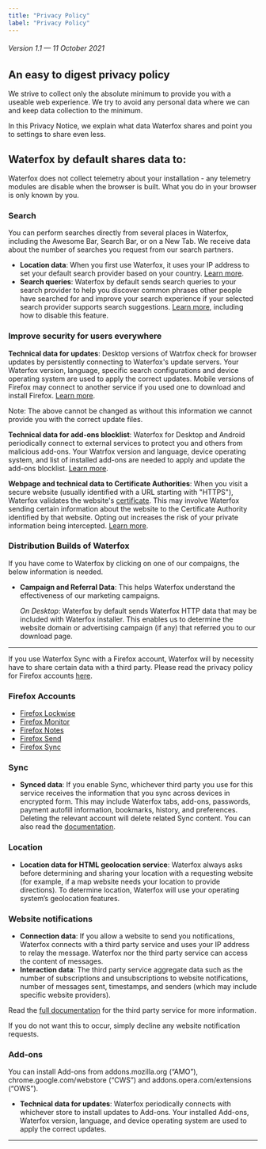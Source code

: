 ```yaml
---
title: "Privacy Policy"
label: "Privacy Policy"
---
```


###### Version 1.1 — 11 October 2021

## An easy to digest privacy policy

We strive to collect only the absolute minimum to provide you with a useable web experience. We try to avoid any personal data where we can and keep data collection to the minimum.

In this Privacy Notice, we explain what data Waterfox shares and point you to settings to share even less.

## Waterfox by default shares data to:

Waterfox does not collect telemetry about your installation - any telemetry modules are disable when the browser is built. What you do in your browser is only known by you.

### Search

You can perform searches directly from several places in Waterfox, including the Awesome Bar, Search Bar, or on a New Tab. We receive data about the number of searches you request from our search partners.

- **Location data**: When you first use Waterfox, it uses your IP address to set your default search provider based on your country. [Learn more](https://support.mozilla.org/kb/change-your-default-search-settings-firefox).
- **Search queries**: Waterfox by default sends search queries to your search provider to help you discover common phrases other people have searched for and improve your search experience if your selected search provider supports search suggestions. [Learn more](https://support.mozilla.org/kb/use-popular-search-suggestions-firefox-search-bar), including how to disable this feature.

### Improve security for users everywhere

**Technical data for updates**: Desktop versions of Watrfox check for browser updates by persistently connecting to Waterfox's update servers. Your Waterfox version, language, specific search configurations and device operating system are used to apply the correct updates. Mobile versions of Firefox may connect to another service if you used one to download and install Firefox. [Learn more](https://support.mozilla.org/kb/how-stop-firefox-automatically-making-connections#w_auto-update-checking).

Note: The above cannot be changed as without this information we cannot provide you with the correct update files.

**Technical data for add-ons blocklist**: Waterfox for Desktop and Android periodically connect to external services to protect you and others from malicious add-ons. Your Watrfox version and language, device operating system, and list of installed add-ons are needed to apply and update the add-ons blocklist. [Learn more](https://support.mozilla.org/kb/how-stop-firefox-making-automatic-connections).

**Webpage and technical data to Certificate Authorities**: When you visit a secure website (usually identified with a URL starting with "HTTPS"), Waterfox validates the website's [certificate](https://support.mozilla.org/kb/secure-website-certificate). This may involve Waterfox sending certain information about the website to the Certificate Authority identified by that website. Opting out increases the risk of your private information being intercepted. [Learn more](https://support.mozilla.org/kb/advanced-settings-browsing-network-updates-encryption#w_certificates-tab).

### Distribution Builds of Waterfox

If you have come to Waterfox by clicking on one of our compaigns, the below information is needed.

- **Campaign and Referral Data**: This helps Waterfox understand the effectiveness of our marketing campaigns.

  _On Desktop_: Waterfox by default sends Waterfox HTTP data that may be included with Waterfox installer. This enables us to determine the website domain or advertising campaign (if any) that referred you to our download page.

---

If you use Waterfox Sync with a Firefox account, Waterfox will by necessity have to share certain data with a third party. Please read the privacy policy for Firefox accounts [here](https://www.mozilla.org/privacy/firefox/#optional-features).

### Firefox Accounts

- [Firefox Lockwise](https://support.mozilla.org/kb/firefox-lockwise-and-privacy)
- [Firefox Monitor](https://www.mozilla.org/privacy/firefox-monitor)
- [Firefox Notes](https://addons.mozilla.org/firefox/addon/notes-by-firefox/)
- [Firefox Send](https://send.firefox.com/legal)
- [Firefox Sync](https://www.mozilla.org/privacy/firefox/#sync)

### Sync

- **Synced data**: If you enable Sync, whichever third party you use for this service receives the information that you sync across devices in encrypted form. This may include Waterfox tabs, add-ons, passwords, payment autofill information, bookmarks, history, and preferences. Deleting the relevant account will delete related Sync content. You can also read the [documentation](https://moz-services-docs.readthedocs.io/en/latest/sync/).

### Location

- **Location data for HTML geolocation service**: Waterfox always asks before determining and sharing your location with a requesting website (for example, if a map website needs your location to provide directions). To determine location, Waterfox will use your operating system’s geolocation features.

### Website notifications

- **Connection data**: If you allow a website to send you notifications, Waterfox connects with a third party service and uses your IP address to relay the message. Waterfox nor the third party service can access the content of messages.
- **Interaction data**: The third party service aggregate data such as the number of subscriptions and unsubscriptions to website notifications, number of messages sent, timestamps, and senders (which may include specific website providers).

Read the [full documentation](https://mozilla-push-service.readthedocs.io/en/latest/) for the third party service for more information.

If you do not want this to occur, simply decline any website notification requests.

### Add-ons

You can install Add-ons from addons.mozilla.org (“AMO”), chrome.google.com/webstore (“CWS”) and addons.opera.com/extensions (“OWS”).

- **Technical data for updates**: Waterfox periodically connects with whichever store to install updates to Add-ons. Your installed Add-ons, Waterfox version, language, and device operating system are used to apply the correct updates.

---
